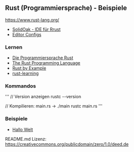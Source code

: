 ## Rust (Programmiersprache) - Beispiele

https://www.rust-lang.org/

* [SolidOak - IDE für Rrust](https://github.com/oakes/SolidOak)
* [Editor Configs](https://github.com/rust-lang/rust/blob/master/src/etc/CONFIGS.md)

### Lernen

* [Die Programmiersprache Rust](https://rust-lang-de.github.io/rustbook-de/index.html)
* [The Rust Programming Language](https://doc.rust-lang.org/book/)
* [Rust by Example](http://rustbyexample.com/index.html)
* [rust-learning](https://github.com/ctjhoa/rust-learning)

### Kommandos

'''
// Version anzeigen
rustc --version 

// Kompilieren: main.rs -> ./main
rustc main.rs
'''

### Beispiele

* [Hallo Welt](beispiele/hallowelt.rs)



README.md Lizenz: https://creativecommons.org/publicdomain/zero/1.0/deed.de
